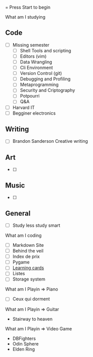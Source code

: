 = Press Start to begin

What am I studying
## Code
* [ ] Missing semester
	* [ ] Shell Tools and scripting
	* [ ] Editors (vim)
	* [ ] Data Wrangling
	* [ ] Cli Environment
	* [ ] Version Control (git)
	* [ ] Debugging and Profiling
	* [ ] Metaprogramming
	* [ ] Security and Criptography
	* [ ] Potpourri
	* [ ] Q&A
* [ ] Harvard IT
* [ ] Begginer electronics
## Writing
* [ ] Brandon Sanderson Creative writing
## Art
* [ ]
## Music
* [ ]
## General
* [ ] Study less study smart

What am I coding
* [ ] Markdown Site
* [ ] Behind the veil
* [ ] Index de prix
* [ ] Pygame
* [ ] [Learning cards](../Documents/code/git/Learning-Cards/README.md)
* [ ] Listes
* [ ] Storage system

What am I Playin => Piano
* [ ] Ceux qui dorment

What am I Playin => Guitar
 * Stairway to heaven

What am I Playin => Video Game
 * DBFighters
 * Odin Sphere
 * Elden Ring

